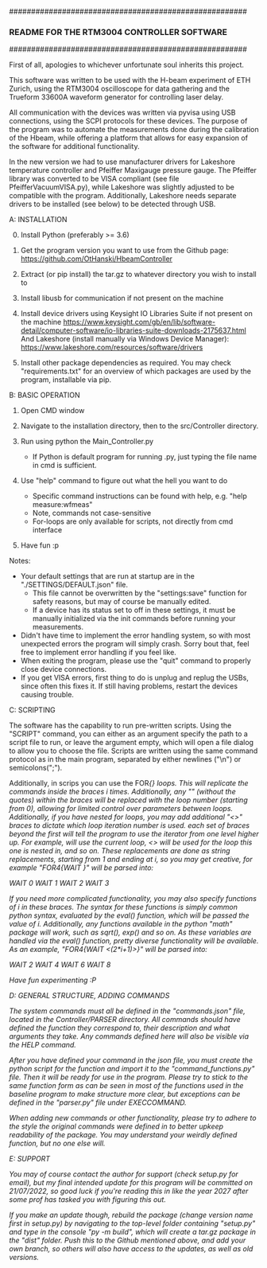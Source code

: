 ######################################################
###   README FOR THE RTM3004 CONTROLLER SOFTWARE   ###
######################################################

First of all, apologies to whichever unfortunate soul inherits this project.

This software was written to be used with the H-beam experiment of ETH Zurich,
using the RTM3004 oscilloscope for data gathering and the Trueform 33600A waveform
generator for controlling laser delay.

All communication with the devices was written via pyvisa using USB connections,
using the SCPI protocols for these devices. The purpose of the program was to 
automate the measurements done during the calibration of the Hbeam, while offering 
a platform that allows for easy expansion of the software for additional functionality.

In the new version we had to use manufacturer drivers for Lakeshore temperature 
controller and Pfeiffer Maxigauge pressure gauge. The Pfeiffer library was converted
to be VISA compliant (see file PfeifferVacuumVISA.py), while Lakeshore was slightly
adjusted to be compatible with the program. Additionally, Lakeshore needs separate
drivers to be installed (see below) to be detected through USB.


A: INSTALLATION

0) Install Python (preferably >= 3.6)

1) Get the program version you want to use from the Github page:
https://github.com/OtHanski/HbeamController

2) Extract (or pip install) the tar.gz to whatever directory you wish to install to

3) Install libusb for communication if not present on the machine

4) Install device drivers using Keysight IO Libraries Suite if not present on the machine
https://www.keysight.com/gb/en/lib/software-detail/computer-software/io-libraries-suite-downloads-2175637.html
And Lakeshore (install manually via Windows Device Manager):
https://www.lakeshore.com/resources/software/drivers

5) Install other package dependencies as required. You may check "requirements.txt" for
   an overview of which packages are used by the program, installable via pip.


B: BASIC OPERATION

1) Open CMD window

2) Navigate to the installation directory, then to the src/Controller directory.

3) Run using python the Main_Controller.py
   - If Python is default program for running .py, just typing the file name in
     cmd is sufficient.

4) Use "help" command to figure out what the hell you want to do
   - Specific command instructions can be found with help, e.g. "help measure:wfmeas"
   - Note, commands not case-sensitive
   - For-loops are only available for scripts, not directly from cmd interface

5) Have fun :p

Notes:
- Your default settings that are run at startup are in the "./SETTINGS/DEFAULT.json" file.
	- This file cannot be overwritten by the "settings:save" function for safety reasons,
	  but may of course be manually edited.
	- If a device has its status set to off in these settings, it must be manually initialized
	  via the init commands before running your measurements.
- Didn't have time to implement the error handling system, so with most unexpected errors the program
  will simply crash. Sorry bout that, feel free to implement error handling if you feel like.
- When exiting the program, please use the "quit" command to properly close device connections.
- If you get VISA errors, first thing to do is unplug and replug the USBs, since often
  this fixes it. If still having problems, restart the devices causing trouble.


C: SCRIPTING

The software has the capability to run pre-written scripts. Using the "SCRIPT" command,
you can either as an argument specify the path to a script file to run, or leave the 
argument empty, which will open a file dialog to allow you to choose the file. Scripts
are written using the same command protocol as in the main program, separated by either
newlines ("\n") or semicolons(";").

Additionally, in scrips you can use the FOR<i>{} loops. This will replicate the commands
inside the braces i times. Additionally, any "<i>" (without the quotes) within the braces
will be replaced with the loop number (starting from 0), allowing for limited control over parameters
between loops. Additionally, if you have nested for loops, you may add additional "<>" 
braces to dictate which loop iteration number is used. each set of braces beyond the first 
will tell the program to use the iterator from one level higher up. For example, <i> will
use the current loop, <<i>> will be used for the loop this one is nested in, and so on.
These replacements are done as string replacements, starting from 1 and ending at i, so 
you may get creative, for example "FOR4{WAIT <i>}" will be parsed into:

WAIT 0
WAIT 1
WAIT 2
WAIT 3

If you need more complicated functionality, you may also specify functions of i in these
braces. The syntax for these functions is simply common python syntax, evaluated by the
eval() function, which will be passed the value of i. Additionally, any functions available
in the python "math" package will work, such as sqrt(), exp() and so on. As these variables
are handled via the eval() function, pretty diverse functionality will be available. As an
example, "FOR4{WAIT <(2*i+1)>}" will be parsed into:

WAIT 2
WAIT 4
WAIT 6
WAIT 8

Have fun experimenting :P

D: GENERAL STRUCTURE, ADDING COMMANDS

The system commands must all be defined in the "commands.json" file, located in the
Controller/PARSER directory. All commands should have defined the function they correspond to, 
their description and what arguments they take. Any commands defined here will also be visible
via the HELP command.

After you have defined your command in the json file, you must create the python script for 
the function and import it to the "command_functions.py" file. Then it will be ready for use
in the program. Please try to stick to the same function form as can be seen in most of the
functions used in the baseline program to make structure more clear, but exceptions can be 
defined in the "parser.py" file under EXECCOMMAND.

When adding new commands or other functionality, please try to adhere to the style the 
original commands were defined in to better upkeep readability of the package. You may 
understand your weirdly defined function, but no one else will.

E: SUPPORT

You may of course contact the author for support (check setup.py for email), but my final 
intended update for this program will be committed on 21/07/2022, so good luck if you're 
reading this in like the year 2027 after some prof has tasked you with figuring this out.

If you make an update though, rebuild the package (change version name first in setup.py) by
navigating to the top-level folder containing "setup.py" and type in the console "py -m build",
which will create a tar.gz package in the "dist" folder. Push this to the Github mentioned above,
and add your own branch, so others will also have access to the updates, as well as old versions.

